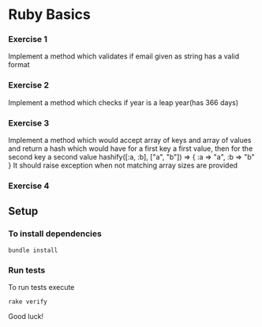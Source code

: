 # Ruby Basics

### Exercise 1

Implement a method which validates if email given as string has a valid format

### Exercise 2

Implement a method which checks if year is a leap year(has 366 days)

### Exercise 3

Implement a method which would accept array of keys and array of values
and return a hash which would have for a first key a first value, then for the second key a second value
hashify([:a, :b], ["a", "b"]) => { :a => "a", :b => "b" }
It should raise exception when not matching array sizes are provided

### Exercise 4



## Setup

### To install dependencies

    bundle install

### Run tests

To run tests execute

    rake verify

Good luck!

